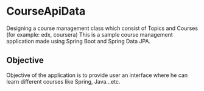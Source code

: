 # CourseApiData
Designing a course management class which consist of Topics and Courses (for example: edx, coursera)
This is a sample course management application made using Spring Boot and Spring Data JPA.

## Objective 
Objective of the application is to provide user an interface where he can learn different courses like Spring, Java...etc.


